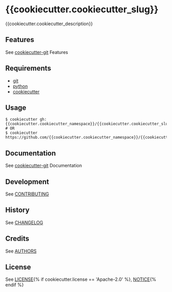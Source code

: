 # {{cookiecutter.cookiecutter_slug}}
{{cookiecutter.cookiecutter_description}}

## Features
See [cookiecutter-git](https://github.com/webevllc/cookiecutter-git#features) Features

## Requirements
- [git](https://git-scm.com/downloads)
- [python](https://www.python.org/downloads/)
- [cookiecutter](https://github.com/audreyr/cookiecutter)

## Usage
    $ cookiecutter gh:{{cookiecutter.cookiecutter_namespace}}/{{cookiecutter.cookiecutter_slug}}
    # OR
    $ cookiecutter https://github.com/{{cookiecutter.cookiecutter_namespace}}/{{cookiecutter.cookiecutter_slug}}

## Documentation
See [cookiecutter-git](https://github.com/webevllc/cookiecutter-git#documentation) Documentation

## Development
See [CONTRIBUTING](CONTRIBUTING.md)

## History
See [CHANGELOG](CHANGELOG.md)

## Credits
See [AUTHORS](AUTHORS.md)

## License
See [LICENSE](LICENSE){% if cookiecutter.license == 'Apache-2.0' %}, [NOTICE](NOTICE){% endif %}
